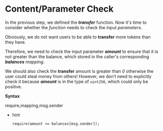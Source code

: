 # Content/Parameter Check

In the previous step, we defined the ***transfer*** function. Now it's time to consider whether the *function* needs to check the input *parameters*.

Obviously, we do not want users to be able to **transfer** more tokens than they have.

Therefore, we need to check the input parameter ***amount*** to ensure that it is not greater than the balance, which stored in the caller's corresponding ***balances*** *mapping*.

We should also check the **transfer** amount is greater than *0* otherwise the user could steal money from others! However, we don’t need to explicitly check it because ***amount*** is in the type of `uint256`, which could only be positive. 

**Syntax**

require,mapping,msg.sender

- hint
    
    ```solidity
    require(amount <= balances[msg.sender]);
    ```
    
